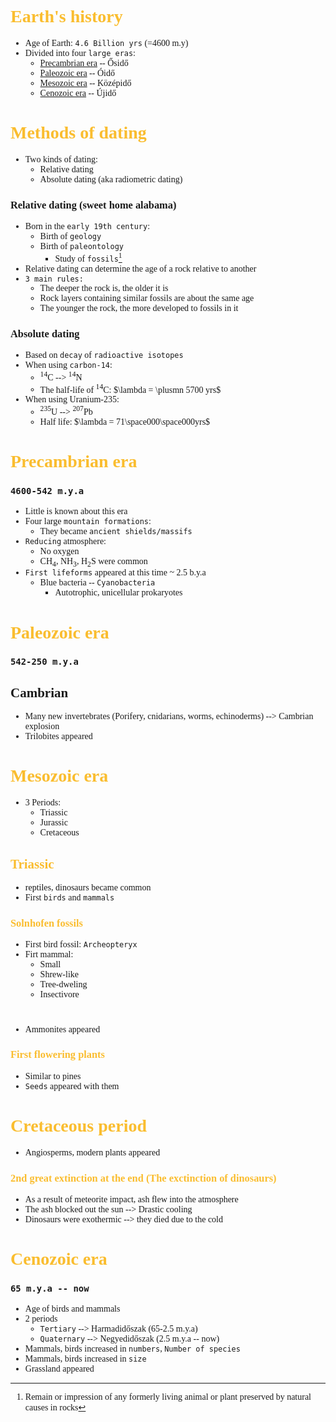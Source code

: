 <span style="font-family:'cascadia code'">

# <span style="color:#fabd2f"> Earth's history
- Age of Earth: `4.6 Billion yrs` (=4600 m.y)
- Divided into four `large eras`:
  - [Precambrian era](#precambrian-era) -- Ősidő
  - [Paleozoic era](#paleozoic-era) -- Óidő
  - [Mesozoic era](#mesozoic-era) -- Középidő
  - [Cenozoic era](#cenozoic-era) -- Újidő


# <span style="color:#fabd2f"> Methods of dating
- Two kinds of dating:
  - Relative dating
  - Absolute dating (aka radiometric dating)
### Relative dating (sweet home alabama)
- Born in the `early 19th century`:
  - Birth of `geology`
  - Birth of `paleontology`
    - Study of `fossils`[^1]
- Relative dating can determine the age of a rock relative to another
- `3 main rules:`
  - The deeper the rock is, the older it is
  - Rock layers containing similar fossils are about the same age
  - The younger the rock, the more developed to fossils in it

[^1]: Remain or impression of any formerly living animal or plant preserved by natural causes in rocks

### Absolute dating
- Based on `decay` of `radioactive isotopes`
- When using `carbon-14`:
  - <sup>14</sup>C --> <sup>14</sup>N
  - The half-life of <sup>14</sup>C: $\lambda = \plusmn ­5700 yrs$
- When using Uranium-235:
  - <sup>235</sup>U --> <sup>207</sup>Pb
  - Half life: $\lambda = 71\space000\space000yrs$

# <span style="color:#fabd2f">Precambrian era
### `4600-542 m.y.a`
- Little is known about this era
- Four large `mountain formations`:
  - They became `ancient shields/massifs`
- `Reducing` atmosphere:
  - No oxygen
  - CH<sub>4</sub>, NH<sub>3</sub>, H<sub>2</sub>S were common
- `First lifeforms` appeared at this time ~ 2.5 b.y.a
  - Blue bacteria -- `Cyanobacteria`
    - Autotrophic, unicellular prokaryotes

# <span style="color:#fabd2f">Paleozoic era
### `542-250 m.y.a`
## Cambrian
- Many new invertebrates (Porifery, cnidarians, worms, echinoderms) --> Cambrian explosion
- Trilobites appeared

# <span style="color:#fabd2f">Mesozoic era
- 3 Periods:
  - Triassic
  - Jurassic
  - Cretaceous
## <span style= "color:#fabd2f">Triassic
- reptiles, dinosaurs became common
- First `birds` and `mammals`
### <span style= "color:#fabd2f">Solnhofen fossils
- First bird fossil: `Archeopteryx`
- Firt mammal:
  - Small
  - Shrew-like
  - Tree-dweling
  - Insectivore
#
- Ammonites appeared
### <span style= "color:#fabd2f">First flowering plants
  - Similar to pines
  - `Seeds` appeared with them

# <span style= "color:#fabd2f">Cretaceous period
- Angiosperms, modern plants appeared
### <span style= "color:#fabd2f">2nd great extinction at the end (The exctinction of dinosaurs)
  - As a result of meteorite impact, ash flew into the atmosphere
  - The ash blocked out the sun --> Drastic cooling
  - Dinosaurs were exothermic --> they died due to the cold


# <span style="color:#fabd2f">Cenozoic era
### `65 m.y.a -- now`
- Age of birds and mammals
- 2 periods
  - `Tertiary` --> Harmadidőszak (65-2.5 m.y.a)
  - `Quaternary` --> Negyedidőszak (2.5 m.y.a -- now)
- Mammals, birds increased in `numbers`, `Number of species`
- Mammals, birds increased in `size`
- Grassland appeared